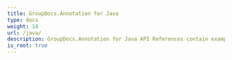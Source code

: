 ```yaml
---
title: GroupDocs.Annotation for Java
type: docs
weight: 14
url: /java/
description: GroupDocs.Annotation for Java API References contain examples, code snippets, and API documentation. It provides packages, classes, interfaces, and other API details.
is_root: true
---
```

